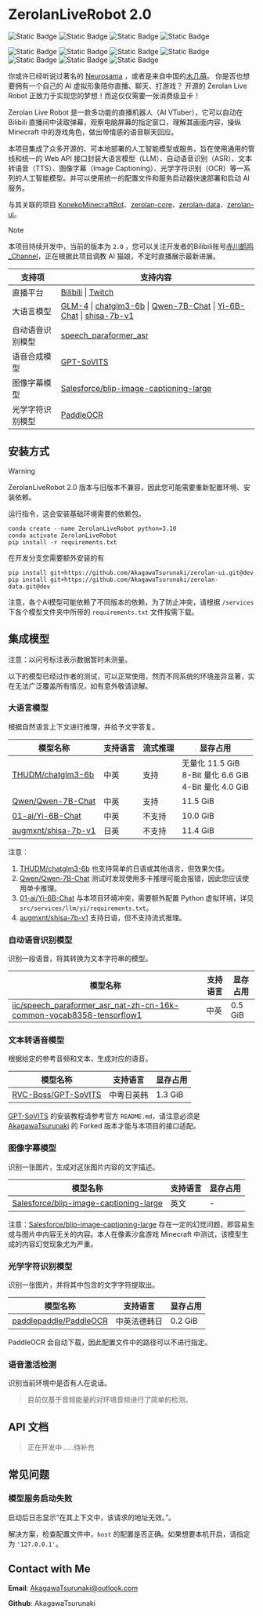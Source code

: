 # ZerolanLiveRobot 2.0

![Static Badge](https://img.shields.io/badge/Python%20-%203.10%20-%20blue) ![Static Badge](https://img.shields.io/badge/Node%20-%2020.9.0%20-%20violet) ![Static Badge](https://img.shields.io/badge/CUDA%20-%202.1.1%2Bcu118%20-%20green) ![Static Badge](https://img.shields.io/badge/License%20-%20GPLv3%20-%20orange)

![Static Badge](https://img.shields.io/badge/AI%20VTuber%20-%20green) ![Static Badge](https://img.shields.io/badge/Bilibli%20Live%20-%20green) ![Static Badge](https://img.shields.io/badge/Large%20Language%20Model%20-%20green) ![Static Badge](https://img.shields.io/badge/Text%20to%20Speech%20-%20green) ![Static Badge](https://img.shields.io/badge/Image%20to%20Text%20-%20green) ![Static Badge](https://img.shields.io/badge/Minecraft%20AI%20Agent%20-%20green) ![Static Badge](https://img.shields.io/badge/Automatic%20Speech%20Recognition%20(coming%20soon)%20-%20blue)


你或许已经听说过著名的 [Neurosama](https://virtualyoutuber.fandom.com/wiki/Neuro-sama)
，或者是来自中国的[木几萌](https://mobile.moegirl.org.cn/%E6%9C%A8%E5%87%A0%E8%90%8C)。
你是否也想要拥有一个自己的 AI 虚拟形象陪你直播、聊天、打游戏？
开源的 Zerolan Live Robot 正致力于实现您的梦想！而这仅仅需要一张消费级显卡！

Zerolan Live Robot 是一款多功能的直播机器人（AI VTuber），它可以自动在 Bilibili 直播间中读取弹幕，观察电脑屏幕的指定窗口，理解其画面内容，操纵
Minecraft 中的游戏角色，做出带情感的语音聊天回应。

本项目集成了众多开源的、可本地部署的人工智能模型或服务，旨在使用通用的管线和统一的 Web API
接口封装大语言模型（LLM）、自动语音识别（ASR）、文本转语音（TTS）、图像字幕（Image
Captioning）、光学字符识别（OCR）等一系列的人工智能模型。并可以使用统一的配置文件和服务启动器快速部署和启动 AI 服务。

与其关联的项目 [KonekoMinecraftBot](https://github.com/AkagawaTsurunaki/KonekoMinecraftBot)、[zerolan-core](https://github.com/AkagawaTsurunaki/zerolan-core)、[zerolan-data](https://github.com/AkagawaTsurunaki/zerolan-data)、[zerolan-ui](https://github.com/AkagawaTsurunaki/zerolan-ui)。

> [!Note]
>
> 本项目持续开发中，当前的版本为 `2.0`
> ，您可以关注开发者的Bilibili账号[赤川鹤鸣_Channel](https://space.bilibili.com/1076299680)，正在根据此项目调教 AI
> 猫娘，不定时直播展示最新进展。

| 支持项      | 支持内容                                                                                                                                                                                                                                                                                     |
|----------|----------------------------------------------------------------------------------------------------------------------------------------------------------------------------------------------------------------------------------------------------------------------------------------|
| 直播平台     | [Bilibili](https://www.bilibili.com) \| [Twitch](https://www.twitch.tv)                                                                                                                                                                                                                |
| 大语言模型    | [GLM-4](https://github.com/THUDM/GLM-4) \| [chatglm3-6b](https://github.com/THUDM/ChatGLM3) \| [Qwen-7B-Chat](https://huggingface.co/Qwen/Qwen-7B-Chat) \| [Yi-6B-Chat](https://www.modelscope.cn/models/01ai/Yi-6B-Chat) \| [shisa-7b-v1](https://huggingface.co/augmxnt/shisa-7b-v1) 
| 自动语音识别模型 | [speech_paraformer_asr](https://www.modelscope.cn/models/iic/speech_paraformer_asr_nat-zh-cn-16k-common-vocab8358-tensorflow1)                                                                                                                                                         |
| 语音合成模型   | [GPT-SoVITS](https://github.com/RVC-Boss/GPT-SoVITS)                                                                                                                                                                                                                                   |
| 图像字幕模型   | [Salesforce/blip-image-captioning-large](https://huggingface.co/Salesforce/blip-image-captioning-large)                                                                                                                                                                                |
| 光学字符识别模型 | [PaddleOCR](https://gitee.com/paddlepaddle/PaddleOCR)                                                                                                                                                                                                                     |                                                                                                                                                                                                                                                                                       |

## 安装方式

> [!Warning]
>
> ZerolanLiveRobot 2.0 版本与旧版本不兼容，因此您可能需要重新配置环境、安装依赖。

运行指令，这会安装基础环境需要的依赖包。

```shell
conda create --name ZerolanLiveRobot python=3.10
conda activate ZerolanLiveRobot
pip install -r requirements.txt
```

在开发分支您需要额外安装的有

```shell
pip install git+https://github.com/AkagawaTsurunaki/zerolan-ui.git@dev
pip install git+https://github.com/AkagawaTsurunaki/zerolan-data.git@dev
```

注意，各个AI模型可能依赖了不同版本的依赖，为了防止冲突，请根据 `/services` 下各个模型文件夹中所带的 `requirements.txt`
文件按需下载。

## 集成模型

注意：以问号标注表示数据暂时未测量。

以下的模型已经过作者的测试，可以正常使用，然而不同系统的环境差异显著，实在无法广泛覆盖所有情况，如有意外敬请谅解。

### 大语言模型

根据自然语言上下文进行推理，并给予文字答复。

| 模型名称                                                                 | 支持语言 | 流式推理 | 显存占用                                                      |
|----------------------------------------------------------------------|------|------|-----------------------------------------------------------|
| [THUDM/chatglm3-6b](https://github.com/THUDM/ChatGLM3)               | 中英   | 支持   | 无量化 11.5 GiB <br> 8-Bit 量化 6.6  GiB <br> 4-Bit 量化 4.0 GiB |
| [Qwen/Qwen-7B-Chat](https://huggingface.co/Qwen/Qwen-7B-Chat)        | 中英   | 支持   | 11.5 GiB                                                  |
| [01-ai/Yi-6B-Chat](https://www.modelscope.cn/models/01ai/Yi-6B-Chat) | 中英   | 不支持  | 10.0 GiB                                                  |
| [augmxnt/shisa-7b-v1](https://huggingface.co/augmxnt/shisa-7b-v1)    | 日英   | 不支持  | 11.4 GiB                                                  |

注意：

1. [THUDM/chatglm3-6b](https://github.com/THUDM/ChatGLM3) 也支持简单的日语或其他语言，但效果欠佳。
2. [Qwen/Qwen-7B-Chat](https://huggingface.co/Qwen/Qwen-7B-Chat) 测试时发现使用多卡推理可能会报错，因此您应该使用单卡推理。
3. [01-ai/Yi-6B-Chat](https://www.modelscope.cn/models/01ai/Yi-6B-Chat) 与本项目环境冲突，需要额外配置 Python
   虚拟环境，详见 `src/services/llm/yi/requirements.txt`。
4. [augmxnt/shisa-7b-v1](https://huggingface.co/augmxnt/shisa-7b-v1) 支持日语，但不支持流式推理。

### 自动语音识别模型

识别一段语音，将其转换为文本字符串的模型。

| 模型名称                                                                                                                                                                          | 支持语言 | 显存占用    |
|-------------------------------------------------------------------------------------------------------------------------------------------------------------------------------|------|---------|
| [iic/speech_paraformer_asr_nat-zh-cn-16k-common-vocab8358-tensorflow1](https://www.modelscope.cn/models/iic/speech_paraformer_asr_nat-zh-cn-16k-common-vocab8358-tensorflow1) | 中英   | 0.5 GiB |

### 文本转语音模型

根据给定的参考音频和文本，生成对应的语音。

| 模型名称                                                          | 支持语言  | 显存占用    |
|---------------------------------------------------------------|-------|---------|
| [RVC-Boss/GPT-SoVITS](https://github.com/RVC-Boss/GPT-SoVITS) | 中粤日英韩 | 1.3 GiB |

[GPT-SoVITS](https://github.com/AkagawaTsurunaki/GPT-SoVITS) 的安装教程请参考官方 `README.md`，请注意必须是
[AkagawaTsurunaki](https://github.com/AkagawaTsurunaki) 的 Forked 版本才能与本项目的接口适配。

### 图像字幕模型

识别一张图片，生成对这张图片内容的文字描述。

| 模型名称                                                                                                    | 支持语言 | 显存占用 |
|---------------------------------------------------------------------------------------------------------|------|------|
| [Salesforce/blip-image-captioning-large](https://huggingface.co/Salesforce/blip-image-captioning-large) | 英文   | -    |

注意：[Salesforce/blip-image-captioning-large](https://huggingface.co/Salesforce/blip-image-captioning-large)
存在一定的幻觉问题，即容易生成与图片中内容无关的内容。本人在像素沙盒游戏 Minecraft 中测试，该模型生成的内容幻觉现象尤为严重。

### 光学字符识别模型

识别一张图片，并将其中包含的文字字符提取出。

| 模型名称                                                               | 支持语言   | 显存占用    |
|--------------------------------------------------------------------|--------|---------|
| [paddlepaddle/PaddleOCR](https://gitee.com/paddlepaddle/PaddleOCR) | 中英法德韩日 | 0.2 GiB |

PaddleOCR 会自动下载，因此配置文件中的路径可以不进行指定。

### 语音激活检测

识别当前环境中是否有人在说话。

> 目前仅基于音频能量的对环境音频进行了简单的检测。

## API 文档

> 正在开发中……待补充

## 常见问题

### 模型服务启动失败

启动后日志显示“在其上下文中，该请求的地址无效。”。

解决方案，检查配置文件中，`host` 的配置是否正确。如果想要本机开启，请指定为 `'127.0.0.1'`。

## Contact with Me

**Email**: AkagawaTsurunaki@outlook.com

**Github**: AkagawaTsurunaki